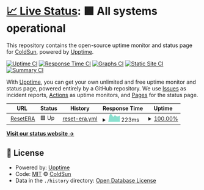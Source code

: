 # [📈 Live Status](https://status.ego.pub): <!--live status--> **🟩 All systems operational**

This repository contains the open-source uptime monitor and status page for [ColdSun](https://ego.ninja), powered by [Upptime](https://github.com/upptime/upptime).

[![Uptime CI](https://github.com/coldsunera/status/workflows/Uptime%20CI/badge.svg)](https://github.com/coldsunera/status/actions?query=workflow%3A%22Uptime+CI%22)
[![Response Time CI](https://github.com/coldsunera/status/workflows/Response%20Time%20CI/badge.svg)](https://github.com/coldsunera/status/actions?query=workflow%3A%22Response+Time+CI%22)
[![Graphs CI](https://github.com/coldsunera/status/workflows/Graphs%20CI/badge.svg)](https://github.com/coldsunera/status/actions?query=workflow%3A%22Graphs+CI%22)
[![Static Site CI](https://github.com/coldsunera/status/workflows/Static%20Site%20CI/badge.svg)](https://github.com/coldsunera/status/actions?query=workflow%3A%22Static+Site+CI%22)
[![Summary CI](https://github.com/coldsunera/status/workflows/Summary%20CI/badge.svg)](https://github.com/coldsunera/status/actions?query=workflow%3A%22Summary+CI%22)

With [Upptime](https://upptime.js.org), you can get your own unlimited and free uptime monitor and status page, powered entirely by a GitHub repository. We use [Issues](https://github.com/coldsunera/status/issues) as incident reports, [Actions](https://github.com/coldsunera/status/actions) as uptime monitors, and [Pages](https://status.ego.pub) for the status page.

<!--start: status pages-->
<!-- This summary is generated by Upptime (https://github.com/upptime/upptime) -->
<!-- Do not edit this manually, your changes will be overwritten -->
<!-- prettier-ignore -->
| URL | Status | History | Response Time | Uptime |
| --- | ------ | ------- | ------------- | ------ |
| <img alt="" src="https://icons.duckduckgo.com/ip3/www.resetera.com.ico" height="13"> [ResetERA](https://www.resetera.com) | 🟩 Up | [reset-era.yml](https://github.com/ColdSunERA/status/commits/HEAD/history/reset-era.yml) | <details><summary><img alt="Response time graph" src="./graphs/reset-era/response-time-week.png" height="20"> 223ms</summary><br><a href="https://status.ego.pub/history/reset-era"><img alt="Response time 256" src="https://img.shields.io/endpoint?url=https%3A%2F%2Fraw.githubusercontent.com%2FColdSunERA%2Fstatus%2FHEAD%2Fapi%2Freset-era%2Fresponse-time.json"></a><br><a href="https://status.ego.pub/history/reset-era"><img alt="24-hour response time 181" src="https://img.shields.io/endpoint?url=https%3A%2F%2Fraw.githubusercontent.com%2FColdSunERA%2Fstatus%2FHEAD%2Fapi%2Freset-era%2Fresponse-time-day.json"></a><br><a href="https://status.ego.pub/history/reset-era"><img alt="7-day response time 223" src="https://img.shields.io/endpoint?url=https%3A%2F%2Fraw.githubusercontent.com%2FColdSunERA%2Fstatus%2FHEAD%2Fapi%2Freset-era%2Fresponse-time-week.json"></a><br><a href="https://status.ego.pub/history/reset-era"><img alt="30-day response time 235" src="https://img.shields.io/endpoint?url=https%3A%2F%2Fraw.githubusercontent.com%2FColdSunERA%2Fstatus%2FHEAD%2Fapi%2Freset-era%2Fresponse-time-month.json"></a><br><a href="https://status.ego.pub/history/reset-era"><img alt="1-year response time 256" src="https://img.shields.io/endpoint?url=https%3A%2F%2Fraw.githubusercontent.com%2FColdSunERA%2Fstatus%2FHEAD%2Fapi%2Freset-era%2Fresponse-time-year.json"></a></details> | <details><summary><a href="https://status.ego.pub/history/reset-era">100.00%</a></summary><a href="https://status.ego.pub/history/reset-era"><img alt="All-time uptime 99.93%" src="https://img.shields.io/endpoint?url=https%3A%2F%2Fraw.githubusercontent.com%2FColdSunERA%2Fstatus%2FHEAD%2Fapi%2Freset-era%2Fuptime.json"></a><br><a href="https://status.ego.pub/history/reset-era"><img alt="24-hour uptime 100.00%" src="https://img.shields.io/endpoint?url=https%3A%2F%2Fraw.githubusercontent.com%2FColdSunERA%2Fstatus%2FHEAD%2Fapi%2Freset-era%2Fuptime-day.json"></a><br><a href="https://status.ego.pub/history/reset-era"><img alt="7-day uptime 100.00%" src="https://img.shields.io/endpoint?url=https%3A%2F%2Fraw.githubusercontent.com%2FColdSunERA%2Fstatus%2FHEAD%2Fapi%2Freset-era%2Fuptime-week.json"></a><br><a href="https://status.ego.pub/history/reset-era"><img alt="30-day uptime 100.00%" src="https://img.shields.io/endpoint?url=https%3A%2F%2Fraw.githubusercontent.com%2FColdSunERA%2Fstatus%2FHEAD%2Fapi%2Freset-era%2Fuptime-month.json"></a><br><a href="https://status.ego.pub/history/reset-era"><img alt="1-year uptime 99.93%" src="https://img.shields.io/endpoint?url=https%3A%2F%2Fraw.githubusercontent.com%2FColdSunERA%2Fstatus%2FHEAD%2Fapi%2Freset-era%2Fuptime-year.json"></a></details>

<!--end: status pages-->

[**Visit our status website →**](https://status.ego.pub)

## 📄 License

- Powered by: [Upptime](https://github.com/upptime/upptime)
- Code: [MIT](./LICENSE) © [ColdSun](https://ego.ninja)
- Data in the `./history` directory: [Open Database License](https://opendatacommons.org/licenses/odbl/1-0/)
